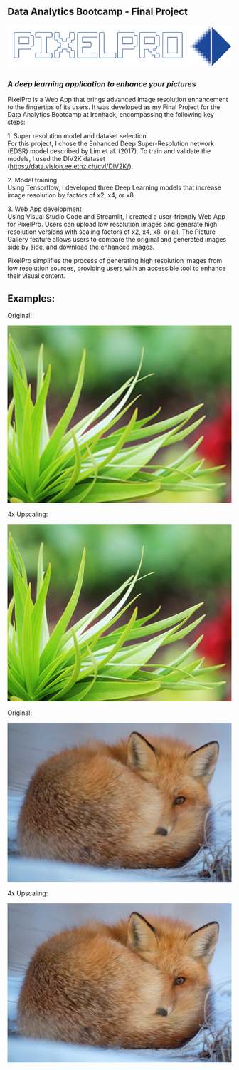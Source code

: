 ## Data Analytics Bootcamp - Final Project

![Alt text](src/pics/Logo.png?raw=true "Title")

### *A deep learning application to enhance your pictures*

PixelPro is a Web App that brings advanced image resolution enhancement to the fingertips of its users. It was developed as my Final Project for the Data Analytics Bootcamp at Ironhack, encompassing the following key steps:

1\. Super resolution model and dataset selection\
For this project, I chose the Enhanced Deep Super-Resolution network (EDSR) model described by Lim et al. (2017). To train and validate the models, I used the DIV2K dataset (https://data.vision.ee.ethz.ch/cvl/DIV2K/).

2\. Model training\
Using Tensorflow, I developed three Deep Learning models that increase image resolution by factors of x2, x4, or x8.

3\. Web App development\
Using Visual Studio Code and Streamlit, I created a user-friendly Web App for PixelPro. Users can upload low resolution images and generate high resolution versions with scaling factors of x2, x4, x8, or all. The Picture Gallery feature allows users to compare the original and generated images side by side, and download the enhanced images.

PixelPro simplifies the process of generating high resolution images from low resolution sources, providing users with an accessible tool to enhance their visual content. 

## Examples:

Original: 

![Alt text](src/pics/original_plant.png?raw=true "Title")

4x Upscaling:

![Alt text](src/pics/x4_plant.png?raw=true "Title")

Original: 

![Alt text](src/pics/original_fox.png?raw=true "Title")

4x Upscaling:

![Alt text](src/pics/x4_fox.png?raw=true "Title")


